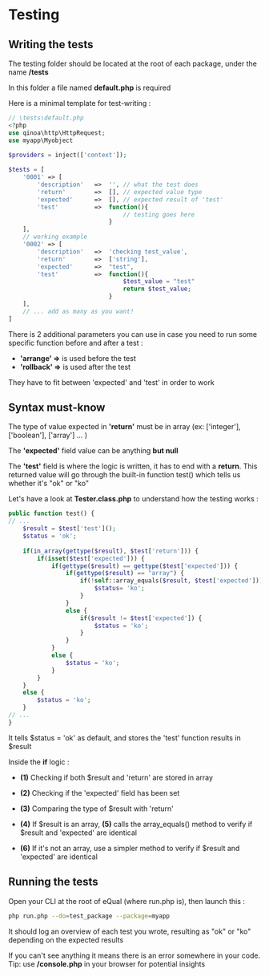 # Testing

## Writing the tests

The testing folder should be located at the root of each package, under the name **/tests**

In this folder a file named **default.php** is required

Here is a minimal template for test-writing :

```php
// \tests\default.php
<?php
use qinoa\http\HttpRequest;
use myapp\Myobject
    
$providers = inject(['context']);

$tests = [
    '0001' => [
        'description'   =>  '',	// what the test does
        'return'        =>  [],	// expected value type
        'expected'      =>  [],	// expected result of 'test'
        'test'          =>  function(){
            					// testing goes here
                            }
    ],
    // working example
    '0002' => [
        'description'   =>  'checking test_value',
        'return'        =>  ['string'], 
        'expected'      =>  "test",
        'test'          =>  function(){
            					$test_value = "test"
            					return $test_value;
                            }
    ],
	// ... add as many as you want!
]
```

There is 2 additional parameters you can use in case you need to run some specific function before and after a test :

- **'arrange' =>** is used before the test
- **'rollback' =>** is used after the test

They have to fit between 'expected' and 'test' in order to work



## Syntax must-know

The type of value expected in **'return'** must be in array (ex: ['integer'], ['boolean'], ['array'] ... )

The **'expected'** field value can be anything **but null**

The **'test'** field is where the logic is written, it has to end with a **return**. This returned value will go through the built-in function test() which tells us whether it's "ok" or "ko"

Let's have a look at **Tester.class.php** to understand how the testing works :

```php
public function test() {
// ...
    $result = $test['test']();
    $status = 'ok';
    
    if(in_array(gettype($result), $test['return'])) {						// (1)
        if(isset($test['expected'])) {										// (2)
            if(gettype($result) == gettype($test['expected'])) {			// (3)
                if(gettype($result) == "array") {							// (4)
                    if(!self::array_equals($result, $test['expected'])) {	// (5)
                        $status= 'ko';
                    }
                }
                else {
                    if($result != $test['expected']) {						// (6)
                        $status = 'ko';
                    }
                }
            }
            else {
                $status = 'ko';
            }
        }
    }
    else {
        $status = 'ko';
    }
// ...
}
```

It tells $status = 'ok' as default, and stores the 'test' function results in $result

Inside the **if** logic :

- **(1)** Checking if both $result and 'return' are stored in array

- **(2)** Checking if the 'expected' field has been set

- **(3)** Comparing the type of $result with 'return'

- **(4)** If $result is an array, **(5)** calls the array_equals() method to verify if $result and 'expected' are identical

- **(6)** If it's not an array, use a simpler method to verify if $result and 'expected' are identical



## Running the tests

Open your CLI at the root of eQual (where run.php is), then launch this :

```bash
php run.php --do=test_package --package=myapp
```

It should log an overview of each test you wrote, resulting as "ok" or "ko" depending on the expected results

If you can't see anything it means there is an error somewhere in your code. Tip: use **/console.php** in your browser for potential insights